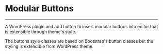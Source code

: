 # Modular Buttons 
---------------------------
A WordPress plugin and add button to insert modular buttons into editor that is extensible through theme's style.

The buttons style classes are based on Bootstrap's button classes but the styling is extendible from WordPress theme.